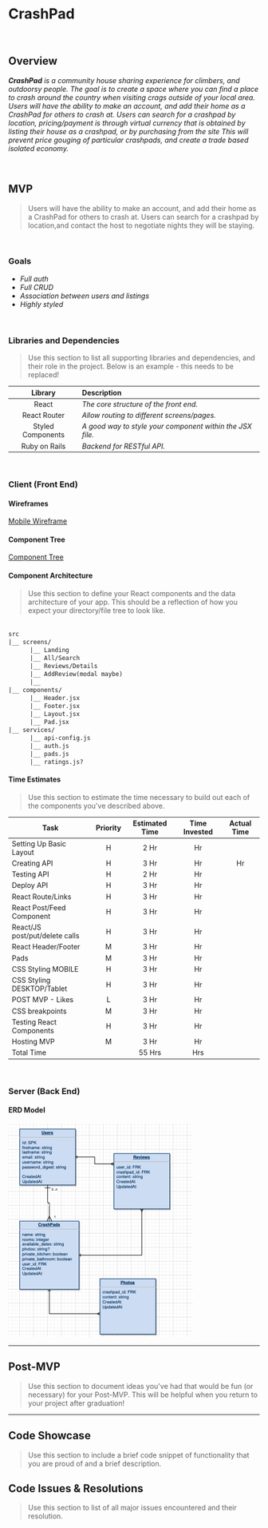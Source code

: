 # CrashPad


<br>

## Overview

_**CrashPad** is a community house sharing experience for climbers, and outdoorsy people. The goal is to create a space where you can find a place to crash around the country when visiting crags outside of your local area. Users will have the ability to make an account, and add their home as a CrashPad for others to crash at. Users can search for a crashpad by location, pricing/payment is through virtual currency that is obtained by listing their house as a crashpad, or by purchasing from the site This will prevent price gouging of particular crashpads, and create a trade based isolated economy._


<br>

## MVP

> Users will have the ability to make an account, and add their home as a CrashPad for others to crash at. Users can search for a crashpad by location,and contact the host to negotiate nights they will be staying. 




<br>

### Goals

- _Full auth_
- _Full CRUD_
- _Association between users and listings_
- _Highly styled_


<br>

### Libraries and Dependencies

> Use this section to list all supporting libraries and dependencies, and their role in the project. Below is an example - this needs to be replaced!

|     Library      | Description                                |
| :--------------: | :----------------------------------------- |
|      React       | _The core structure of the front end._ |
|   React Router   | _Allow routing to different screens/pages._ |
| Styled Components | _A good way to style your component within the JSX file._ |
|     Ruby on Rails      | _Backend for RESTful API._ |

<br>

### Client (Front End)

#### Wireframes
[Mobile Wireframe](https://xd.adobe.com/view/aa682a88-9608-4af4-892b-28bd402a0080-ff3b/)
#### Component Tree


[Component Tree](https://whimsical.com/crashpad-4KjEBUaL2Mm4vWMpsbdxAt@2Ux7TurymMTo5ags9cRR)

#### Component Architecture

> Use this section to define your React components and the data architecture of your app. This should be a reflection of how you expect your directory/file tree to look like. 

``` structure

src
|__ screens/
      |__ Landing
      |__ All/Search
      |__ Reviews/Details
      |__ AddReview(modal maybe)
      |__ 
|__ components/
      |__ Header.jsx
      |__ Footer.jsx
      |__ Layout.jsx
      |__ Pad.jsx
|__ services/
      |__ api-config.js
      |__ auth.js
      |__ pads.js
      |__ ratings.js?

```

#### Time Estimates

> Use this section to estimate the time necessary to build out each of the components you've described above.

| Task                | Priority | Estimated Time | Time Invested | Actual Time |
| ------------------- | :------: | :------------: | :-----------: | :---------: |
| Setting Up Basic Layout | H | 2 Hr |  Hr |
| Creating API | H | 3 Hr | Hr |  Hr |
| Testing API | H | 2 Hr |  Hr |
| Deploy API | H | 3 Hr |  Hr | 
| React Route/Links | H | 3 Hr |  Hr | 
| React Post/Feed Component | H | 3 Hr |  Hr | 
| React/JS post/put/delete calls | H | 3 Hr |  Hr | 
| React Header/Footer | M | 3 Hr |  Hr | 
| Pads | M | 3 Hr |  Hr | 
| CSS Styling MOBILE | H | 3 Hr |  Hr | 
| CSS Styling DESKTOP/Tablet | H | 3 Hr |  Hr | 
| POST MVP - Likes | L | 3 Hr | Hr | 
| CSS breakpoints | M | 3 Hr |  Hr | 
| Testing React Components | H | 3 Hr |  Hr | 
| Hosting MVP | M | 3 Hr |  Hr | 
| Total Time | | 55 Hrs | Hrs | 

<br>

### Server (Back End)

#### ERD Model


![ERD](Assets/ERD.png)
<br>

***

## Post-MVP

> Use this section to document ideas you've had that would be fun (or necessary) for your Post-MVP. This will be helpful when you return to your project after graduation!

***

## Code Showcase

> Use this section to include a brief code snippet of functionality that you are proud of and a brief description.

## Code Issues & Resolutions

> Use this section to list of all major issues encountered and their resolution.
